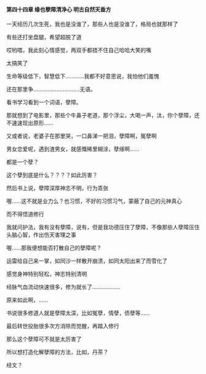 #### 第四十四章 缘也孽障清净心 明古自然天垂方


一天经历几次生死，我也是没谁了，那些人也是没谁了，格局也就那样了

有些还打坐盘腿，希望超脱了道

哎哟喂，我此刻心情感觉，两双手都捂不住自己哈哈大笑的嘴

太搞笑了

生命等级低下，智慧低下…………我都不好意思说，我怕他们羞愧

还在那里争…………………………无语。

看书学习看到一个词语，孽障。

那就想到了电影里，那些个牛鼻子老道，那个浮尘，大喝一声，汰，你个孽障，还不速速现出原形……

又或者说，老婆子在那里哭，一口鼻涕一把泪，孽障啊，冤孽啊

男女恋爱呢，遇到渣男女，就感慨稀里糊涂，孽缘啊……

都是一个孽？

这个孽到底是什么？？？？如此厉害？

然后书上说，孽障深厚神志不明，行为乖张

喔……这不就是业力么？也习惯，不好的习惯习气，蒙蔽了自己的元神真心

而不得悟道修行


我就问护法，我有没有孽障，说有，但是我功德压住了孽障，不像那些人孽障压住头脑心智，作出伤天害理之事


喔……那我便想能否打散自己的孽障呢？

运雷给自己来一掌，如同沙一样散开崩溃，如同太阳出来了而雪化了

感觉身神特别轻松，神志特别清明

经脉气血流动快速很多，修为就长了………………


原来如此啊，……


书说很多修道人就是孽障太深，比如冤孽，情孽，债孽等……

最后转世投胎很多次方消除而觉醒，再踏入修行

那么这个孽障可不就是太厉害了

所以想打造化解孽障的方法，比如，丹茶？

经文？






